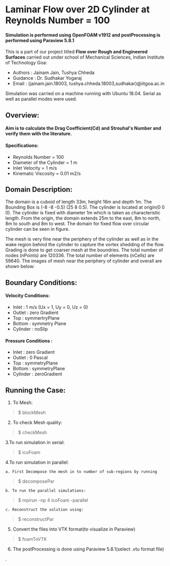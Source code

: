 # Laminar Flow over 2D Cylinder at Reynolds Number = 100 
#### Simulation is performed using OpenFOAM v1912 and postProcessing is performed using Paraview 5.8.1
This is a part of our project titled **Flow over Rough and Engineered Surfaces** carried out under school of Mechanical Sciences, Indian Institute of Technology Goa:
- Authors : Jainam Jain, Tushya Chheda
- Guidance : Dr. Sudhakar Yogaraj
- Email : {jainam.jain.18003, tushya.chheda.18003,sudhakar}@iitgoa.ac.in

Simulation was carried on a machine running with Ubuntu 18.04. Serial as well as parallel modes were used.

## Overview:
#### Aim is to calculate the Drag Coefficient(Cd) and Strouhal's Number and verify them with the literature.
#### Specifications:
- Reynolds Number = 100
- Diameter of the Cylinder = 1 m
- Inlet Velocity = 1 m/s
- Kinematic Viscosity = 0.01 m2/s

## Domain Description:

The domain is a cuboid of length 33m, height 16m and depth 1m. The Bounding Box is (-8 -8 -0.5) (25 8 0.5). The cylinder is located at origin(0 0 0). The cylinder is fixed with diameter 1m which is taken as characteristic length. From the origin, the domain extends 25m to the east, 8m to north, 8m to south and 8m to west. The domain for fixed flow over circular cylinder can be seen in figure. 

The mesh is very fine near the periphery of the cylinder as well as in the wake region behind the cylinder to capture the vortex shedding of the flow. Grading is done to get coarser mesh at the boundries.  The total number of nodes (nPoints) are 120336. The total number of elements (nCells) are 59640. The images of mesh near the periphery of cylinder and overall are shown below: 

## Boundary Conditions: 
#### Velocity Conditions:
- Inlet  : 1 m/s (Ux = 1, Uy = 0, Uz = 0)
- Outlet : zero Gradient
- Top    : symmertryPlane
- Bottom : symmetry Plane
- Cylinder : noSlip

#### Pressure Conditions : 
- Inlet  : zero Gradient
- Outlet : 0 Pascal
- Top    : symmetryPlane
- Bottom : symmetryPlane
- Cylinder : zeroGradient

## Running the Case:
1. To Mesh: 
> $ blockMesh

2. To check Mesh quality:
> $ checkMesh

3.To run simulation in serial: 
> $ icoFoam

4.To run simulation in parallel:

    a. First Decompose the mesh in to number of sub-regions by running
> $ decomposePar

    b. To run the parallel simulations:
> $ mpirun -np 4 icoFoam -parallel

    c. Reconstruct the solution using:
> $ reconstructPar

5. Convert the files into VTK format(to visualize in Paraview)
> $ foamToVTK

6. The postProcessing is done using Paraview 5.8.1(select .vtu format file)



. 


